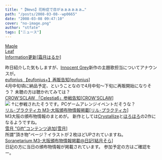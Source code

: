 ```yaml
---
title: "【News】花粉症で目がぁぁぁぁぁぁ…"
path: "/posts/2008-03-08--wp0665"
date: "2008-03-08 09:47:10"
cover: "no-image.png"
author: "stfate"
tags: ["ニュース"]
---
```


<style type="text/css">
<!--
p {white-space: pre-wrap};
-->
</style>

<a class="topics" href="http://shimotsukin.com/" target="_blank">Maple Leaf Information更新</a><span class="junre">[<a href="http://shimotsukin.com/" target="_blank">霜月はるか</a>]</span>
<div class="news">昨日紹介した気もしますが、<a href="http://www.gungnir.co.jp/innocentgrey/" target="_blank">Innocent Grey</a>新作の主題歌担当についてアナウンスが。</div>
<a class="topics" href="http://eufonius.net/" target="_blank">eufonius 【eufonius+】再販告知</a><span class="junre">[<a href="http://eufonius.net/" target="_blank">eufonius</a>]</span>
<div class="news">4月中旬頃に納品予定、ということなので4月中旬～下旬に再販開始になりそう？
未聴の方は聴かれてみては？</div>
<a class="topics" href="http://www.crowsclaw.info/" target="_blank">CROW'SCLAW 「Celestia6」参戦告知</a><span class="junre">[<a href="http://www.crowsclaw.info/" target="_blank">CROW'SCLAW</a>]</span>
<div class="news"><a href="http://www.celestia-project.info/" target="_blank"><img src="http://stfate.net/img/cele6_ban05.png" class="image" /></a>
↑に参戦されたそうです。PCゲームアレンジイベントだそうな？</div>
<a class="topics" href="http://iztk.boo.jp/" target="_blank">リル･プラクティカ M3-大阪頒布物情報掲載</a><span class="junre">[<a href="http://iztk.boo.jp/" target="_blank">リル･プラクティカ</a>]</span>
<div class="news">M3大阪の頒布物情報のまとめが。
新作としては<a href="http://encounter-p.net/cw/" target="_blank">Crystallize</a>と<a href="http://fermata.ivory.ne.jp/fls_0001.html" target="_blank">ほろほろ</a>の2作になるようですね。</div>
<a class="topics" href="http://aonokioku.sakura.ne.jp/setsugetsu/" target="_blank">雪月 "Gift"コンテンツ追加</a><span class="junre">[<a href="http://aonokioku.sakura.ne.jp/setsugetsu/" target="_blank">雪月</a>]</span>
<div class="news">所謂"頂き物"ページ？イラストが２枚ほどUPされていますね。</div>
<a class="topics" href="http://soranetarium.com/" target="_blank">Soranetarium M3-大阪頒布物情報掲載@日記</a><span class="junre">[<a href="http://soranetarium.com/" target="_blank">結月そら</a>]</span>
<div class="news">日記の方に当日の頒布物情報が掲載されています。
参加予定の方はご確認をー。</div>
